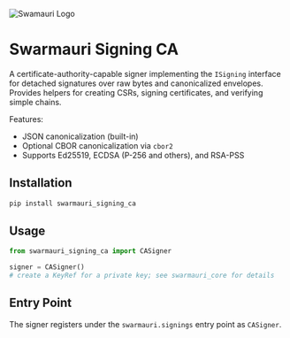 ![Swamauri Logo](https://res.cloudinary.com/dbjmpekvl/image/upload/v1730099724/Swarmauri-logo-lockup-2048x757_hww01w.png)

# Swarmauri Signing CA

A certificate-authority-capable signer implementing the `ISigning` interface for detached
signatures over raw bytes and canonicalized envelopes. Provides helpers for creating CSRs,
signing certificates, and verifying simple chains.

Features:
- JSON canonicalization (built-in)
- Optional CBOR canonicalization via `cbor2`
- Supports Ed25519, ECDSA (P-256 and others), and RSA-PSS

## Installation

```bash
pip install swarmauri_signing_ca
```

## Usage

```python
from swarmauri_signing_ca import CASigner

signer = CASigner()
# create a KeyRef for a private key; see swarmauri_core for details
```

## Entry Point

The signer registers under the `swarmauri.signings` entry point as `CASigner`.
